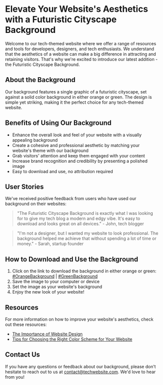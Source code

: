 <!--font:Cabin-->

# Elevate Your Website's Aesthetics with a Futuristic Cityscape Background

Welcome to our tech-themed website where we offer a range of resources and tools for developers, designers, and tech enthusiasts. We understand that the aesthetics of a website can make a big difference in attracting and retaining visitors. That's why we're excited to introduce our latest addition - the Futuristic Cityscape Background.

## About the Background

Our background features a single graphic of a futuristic cityscape, set against a solid color background in either orange or green. The design is simple yet striking, making it the perfect choice for any tech-themed website.

## Benefits of Using Our Background

- Enhance the overall look and feel of your website with a visually appealing background
- Create a cohesive and professional aesthetic by matching your website's theme with our background
- Grab visitors' attention and keep them engaged with your content
- Increase brand recognition and credibility by presenting a polished image
- Easy to download and use, no attribution required

## User Stories

We've received positive feedback from users who have used our background on their websites:

> "The Futuristic Cityscape Background is exactly what I was looking for to give my tech blog a modern and edgy vibe. It's easy to download and looks great on all devices." - John, tech blogger

> "I'm not a designer, but I wanted my website to look professional. The background helped me achieve that without spending a lot of time or money." - Sarah, startup founder

## How to Download and Use the Background

1. Click on the link to download the background in either orange or green: [#OrangeBackground](#orange-background) | [#GreenBackground](#green-background)
2. Save the image to your computer or device
3. Set the image as your website's background
4. Enjoy the new look of your website!

## Resources

For more information on how to improve your website's aesthetics, check out these resources:

- [The Importance of Website Design](#importance-of-design)
- [Tips for Choosing the Right Color Scheme for Your Website](#color-scheme-tips)

## Contact Us

If you have any questions or feedback about our background, please don't hesitate to reach out to us at [contact@techwebsite.com](mailto:contact@techwebsite.com). We'd love to hear from you!

<!--

Write me content for website with wallpaper which alt text is:

"A wallpaper with a single graphic of a futuristic cityscape, in a solid color such as orange or green."

The name/title of the page should not be 1:1 copy of the alt text but rather a real content of the website which is using this wallpaper.

- Use markdown format 
- Start with heading
- Heading should be short and concise
- The content should look like a real website 
- The website should not be about the wallpaper, wallpaper is just a related background
- Heading should be contain work "wallpaper" or "background"
- Include real sections like references, contact, user stories, etc. use things relevant to the page purpose.
- Feel free to use structure like headings, bullets, numbering, blockquotes, paragraphs, horizontal lines, etc.
- You can use formatting like bold or _italic_
- You can include UTF-8 emojis
- Links should be only #hash anchors (and you can refer to the document itself)
- Do not include images


---


# Futuristic Cityscape Wallpaper for Your Tech-Themed Website

Welcome to our tech-themed website where we offer a range of resources and tools for developers, designers, and tech enthusiasts. We understand the importance of having an eye-catching wallpaper that complements your website's theme, and that's why we're excited to introduce our latest addition - the Futuristic Cityscape Wallpaper.

## About the Wallpaper

Our wallpaper features a single graphic of a futuristic cityscape, set against a solid color background in either orange or green. The design is simple yet striking, making it the perfect choice for any tech-themed website.

## Benefits of Using Our Wallpaper

- Enhance the overall look and feel of your website with a visually appealing background
- Create a cohesive and professional aesthetic by matching your website's theme with our wallpaper
- Grab visitors' attention and keep them engaged with your content
- Increase brand recognition and credibility by presenting a polished image
- Easy to download and use, no attribution required

## User Stories

We've received positive feedback from users who have used our wallpaper on their websites:

> "The Futuristic Cityscape Wallpaper is exactly what I was looking for to give my tech blog a modern and edgy vibe. It's easy to download and looks great on all devices." - John, tech blogger

> "I'm not a designer, but I wanted my website to look professional. The wallpaper helped me achieve that without spending a lot of time or money." - Sarah, startup founder

## How to Download and Use the Wallpaper

1. Click on the link to download the wallpaper in either orange or green: [#OrangeWallpaper](#orange-wallpaper) | [#GreenWallpaper](#green-wallpaper)
2. Save the image to your computer or device
3. Set the image as your desktop or mobile wallpaper
4. Enjoy the new look of your website!

## References

For more information on the benefits of using visually appealing backgrounds for your website, check out these resources:

- [The Importance of Website Backgrounds](#importance-of-backgrounds)
- [Choosing the Right Color Scheme for Your Website](#color-scheme-tips)

## Contact Us

If you have any questions or feedback about our wallpaper, please don't hesitate to reach out to us at [contact@techwebsite.com](mailto:contact@techwebsite.com). We'd love to hear from you!


---


Heading should not include word "wallpaper". The website should not be about the wallpaper itself, wallpaper is just a related background, rewrite whole content.


---


# Elevate Your Website's Aesthetics with a Futuristic Cityscape Background

Welcome to our tech-themed website where we offer a range of resources and tools for developers, designers, and tech enthusiasts. We understand that the aesthetics of a website can make a big difference in attracting and retaining visitors. That's why we're excited to introduce our latest addition - the Futuristic Cityscape Background.

## About the Background

Our background features a single graphic of a futuristic cityscape, set against a solid color background in either orange or green. The design is simple yet striking, making it the perfect choice for any tech-themed website.

## Benefits of Using Our Background

- Enhance the overall look and feel of your website with a visually appealing background
- Create a cohesive and professional aesthetic by matching your website's theme with our background
- Grab visitors' attention and keep them engaged with your content
- Increase brand recognition and credibility by presenting a polished image
- Easy to download and use, no attribution required

## User Stories

We've received positive feedback from users who have used our background on their websites:

> "The Futuristic Cityscape Background is exactly what I was looking for to give my tech blog a modern and edgy vibe. It's easy to download and looks great on all devices." - John, tech blogger

> "I'm not a designer, but I wanted my website to look professional. The background helped me achieve that without spending a lot of time or money." - Sarah, startup founder

## How to Download and Use the Background

1. Click on the link to download the background in either orange or green: [#OrangeBackground](#orange-background) | [#GreenBackground](#green-background)
2. Save the image to your computer or device
3. Set the image as your website's background
4. Enjoy the new look of your website!

## Resources

For more information on how to improve your website's aesthetics, check out these resources:

- [The Importance of Website Design](#importance-of-design)
- [Tips for Choosing the Right Color Scheme for Your Website](#color-scheme-tips)

## Contact Us

If you have any questions or feedback about our background, please don't hesitate to reach out to us at [contact@techwebsite.com](mailto:contact@techwebsite.com). We'd love to hear from you!

-->
